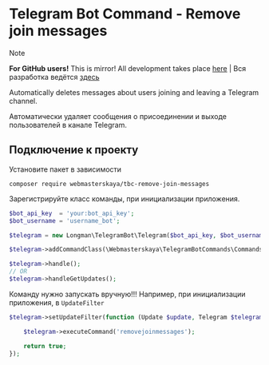 # Telegram Bot Command - Remove join messages

> [!NOTE]
> **For GitHub users!** This is mirror! All development takes place [here](https://git.webmasterskaya.xyz/tbc/tbc-remove-join-messages)
> | Вся разработка ведётся [здесь](https://git.webmasterskaya.xyz/tbc/tbc-remove-join-messages)

Automatically deletes messages about users joining and leaving a Telegram channel.

Автоматически удаляет сообщения о присоединении и выходе пользователей в канале Telegram.

## Подключение к проекту

Установите пакет в зависимости

```shell
composer require webmasterskaya/tbc-remove-join-messages
```

Зарегистрируйте класс команды, при инициализации приложения.

```php
$bot_api_key  = 'your:bot_api_key';
$bot_username = 'username_bot';

$telegram = new Longman\TelegramBot\Telegram($bot_api_key, $bot_username);

$telegram->addCommandClass(\Webmasterskaya\TelegramBotCommands\Commands\SystemCommands\RemoveJoinMessagesCommand::class);

$telegram->handle();
// OR
$telegram->handleGetUpdates();
```

Команду нужно запускать вручную!!! Например, при инициализации приложения, в `UpdateFilter` 

```php
$telegram->setUpdateFilter(function (Update $update, Telegram $telegram, &$reason = 'Update denied by update_filter') {

    $telegram->executeCommand('removejoinmessages');

    return true;
});
```

